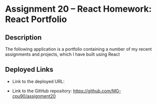 # Assignment 20 – React Homework: React Portfolio

## Description

The following application is a portfolio containing a number of my recent assignments and projects, which I have built using React

## Deployed Links
  
  * Link to the deployed URL:

  * Link to the GitHub repository: https://github.com/MG-cpu90/assignment20
